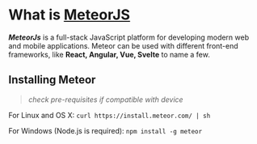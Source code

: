 # What is [MeteorJS](https://guide.meteor.com/)

***MeteorJs*** is a full-stack JavaScript platform for developing modern web and mobile applications. Meteor can be used with different front-end frameworks, like **React, Angular, Vue, Svelte** to name a few.

## Installing Meteor

> *check pre-requisites if compatible with device*

For Linux and OS X:
`curl https://install.meteor.com/ | sh`

For Windows (Node.js is required):
`npm install -g meteor`
